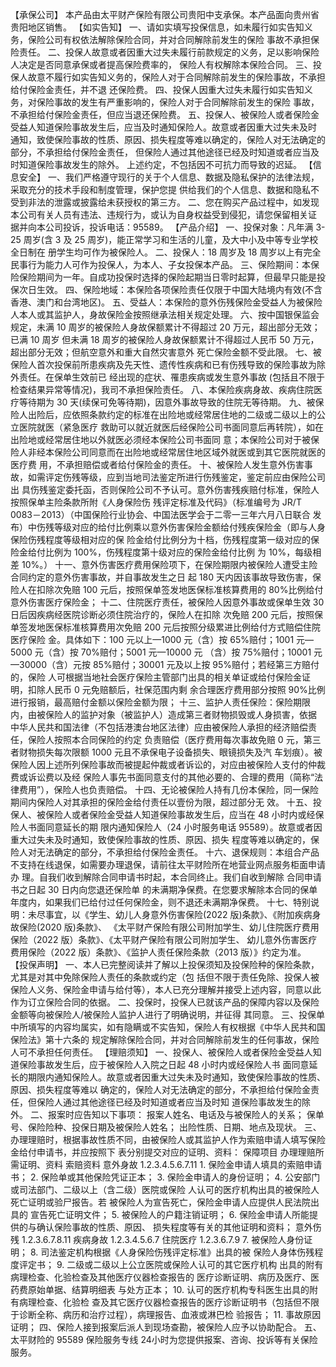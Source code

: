 【承保公司】
本产品由太平财产保险有限公司贵阳中支承保。本产品面向贵州省贵阳地区销售。
【如实告知】
一、请如实填写投保信息，如未履行如实告知义务，保险公司有权依法解除保险合同，并对合同解除前发生的保险
事故不承担保险责任。
二、投保人故意或者因重大过失未履行前款规定的义务，足以影响保险人决定是否同意承保或者提高保险费率的，
保险人有权解除本保险合同。
三、投保人故意不履行如实告知义务的，保险人对于合同解除前发生的保险事故，不承担给付保险金责任，并不退
还保险费。
四、投保人因重大过失未履行如实告知义务，对保险事故的发生有严重影响的，保险人对于合同解除前发生的保险
事故，不承担给付保险金责任，但应当退还保险费。
五、投保人、被保险人或者保险金受益人知道保险事故发生后，应当及时通知保险人。故意或者因重大过失未及时
通知，致使保险事故的性质、原因、损失程度等难以确定的，保险人对无法确定的部分，不承担给付保险金责任，
但保险人通过其他途径已经及时知道或者应当及时知道保险事故发生的除外。
上述约定，不包括因不可抗力而导致的迟延。
【信息安全】
一、我们严格遵守现行的关于个人信息、数据及隐私保护的法律法规，采取充分的技术手段和制度管理，保护您提
供给我们的个人信息、数据和隐私不受到非法的泄露或披露给未获授权的第三方。
二、您在购买产品过程中，如发现本公司有关人员有违法、违规行为，或认为自身权益受到侵犯，请您保留相关证
据并向本公司投诉，投诉电话：95589。
【产品介绍】
一、投保对象：凡年满 3-25 周岁(含 3 及 25 周岁)，能正常学习和生活的儿童，及大中小及中等专业学校全日制在
册学生均可作为被保险人。
二、投保人：18 周岁及 18 周岁以上有完全民事行为能力人可作为投保人，为本人、子女投保本产品。
三、保险期间：本保险保险期间为一年。自成功投保时选择的保险起期当日零时起算，但最早只能是投保次日生效。
四、保险地域：本保险各项保险责任仅限于中国大陆境内有效(不含香港、澳门和台湾地区)。
五、受益人：本保险的意外伤残保险金受益人为被保险人本人或其监护人，身故保险金按照继承法相关规定处理。
六、按中国银保监会规定，未满 10 周岁的被保险人身故保额累计不得超过 20 万元，超出部分无效；已满 10 周岁
但未满 18 周岁的被保险人身故保额累计不得超过人民币 50 万元，超出部分无效；但航空意外和重大自然灾害意外
死亡保险金额不受此限。
七、被保险人首次投保前所患疾病及先天性、遗传性疾病和已有伤残导致的保险事故为除外责任。在保单生效前已
经出现的症状、罹患疾病或发生意外事故 (包括且不限于检查结果异常等情况)，我司不承担保险责任。
八、本保险疾病身故、疾病住院医疗等待期为 30 天(续保可免等待期)，因意外事故导致的住院无等待期。
九、被保险人出险后，应依照条款约定的标准在出险地或经常居住地的二级或二级以上的公立医院就医（紧急医疗
救助可以就近就医后经保险公司书面同意后再转院），如在出险地或经常居住地以外就医必须经本保险公司书面同
意；本保险公司对于被保险人非经本保险公司同意而在出险地或经常居住地区域外就医或到其它医院就医的医疗费
用，不承担赔偿或者给付保险金的责任。
十、被保险人发生意外伤害事故，如需评定伤残等级，应到当地司法鉴定所进行伤残鉴定，鉴定前应由保险公司出
具伤残鉴定委托函，否则保险公司不予认可。意外伤害残疾赔付标准，保险人按照保单主险条款所附《人身保险伤
残评定标准及代码》（标准编号为 JR/T 0083－2013）（中国保险行业协会、中国法医学会于二零一三年六月八日联合
发布）中伤残等级对应的给付比例乘以意外伤害保险金额给付残疾保险金（即与人身保险伤残程度等级相对应的保
险金给付比例分为十档，伤残程度第一级对应的保险金给付比例为 100%，伤残程度第十级对应的保险金给付比例
为 10%，每级相差 10%。）
十一、意外伤害医疗费用保险项下，在保险期限内被保险人遭受主险合同约定的意外伤害事故，并自事故发生之日
起 180 天内因该事故导致伤害，保险人在扣除次免赔 100 元后，按照保单签发地医保标准核算费用的 80%比例给付
意外伤害医疗保险金；
十二、住院医疗责任，被保险人因意外事故或保单生效 30 日后因疾病经医院诊断必须住院治疗的，保险人在扣除
次免赔 200 元后，按照保单签发地医保标准核算费用次免赔 200 元后按照分级累进比例给付方式赔偿住院医疗保险
金。具体如下：100 元以上—1000 元（含）按 65%赔付；1001 元—5000 元（含）按 70%赔付；5001 元—10000 元
（含）按 75%赔付；10001 元—30000（含）元按 85%赔付；30001 元及以上按 95%赔付；若经第三方赔付的，保险
人可根据当地社会医疗保险主管部门出具的相关单证或给付保险金证明，扣除人民币 0 元免赔额后，社保范围内剩
余合理医疗费用部分按照 90%比例进行报销，最高赔付金额以保险金额为限；
十三、监护人责任保险：保险期限内，由被保险人的监护对象（被监护人）造成第三者财物损毁或人身损害，依据
中华人民共和国法律（不包括港澳台地区法律）应由被保险人承担的经济赔偿责任，保险人按照本合同保险的约定
负责赔偿（医疗费用每次事故免赔 0 元，第三者财物损失每次限额 1000 元且不承保电子设备损失、眼镜损失及汽
车划痕）。被保险人因上述所列保险事故而被提起仲裁或者诉讼的，对应由被保险人支付的仲裁费或诉讼费以及经
保险人事先书面同意支付的其他必要的、合理的费用（简称“法律费用”），保险人也负责赔偿。
十四、无论被保险人持有几份本保险，同一保险期间内保险人对其承担的保险金给付责任以壹份为限，超过部分无
效。
十五、投保人、被保险人或者保险金受益人知道保险事故发生后，应当在 48 小时内或经保险人书面同意延长的期
限内通知保险人（24 小时服务电话 95589）。故意或者因重大过失未及时通知，致使保险事故的性质、原因、损失
程度等难以确定的，保险人对无法确定的部分，不承担给付保险金责任。
十六、退保规则：本组合产品不支持在线退保，如需要办理退保，请前往太平财险所在地营业网点服务柜面申请办
理。自我们收到解除合同申请书时起，本合同终止。我们自收到解除 合同申请书之日起 30 日内向您退还保险单
的未满期净保费。在您要求解除本合同的保单年度内，如果我们已给付过任何保险金，则不退还未满期净保费。
十七、特别说明：未尽事宜，以《学生、幼儿人身意外伤害保险(2022 版)条款》、《附加疾病身故保险(2020 版)条款》、
《太平财产保险有限公司附加学生、幼儿住院医疗费用保险（2022 版）条款》、《太平财产保险有限公司附加学生、
幼儿意外伤害医疗费用保险（2022 版）条款》、《监护人责任保险条款（2013 版）》约定为准。
【投保声明】
一、本人已完整阅读并了解以上投保须知及投保险种的保险条款，尤其是对其中免除保险人责任的条款或约定（包
括但不限于责任免除、投保人被保险人义务、保险金申请与给付等），本人已充分理解并接受上述内容，同意以此
作为订立保险合同的依据。
二、投保时，投保人已就该产品的保障内容以及保险金额等向被保险人/被保险人监护人进行了明确说明，并征得
其同意。
三、投保单中所填写的内容均属实，如有隐瞒或不实告知，保险人有权根据《中华人民共和国保险法》第十六条的
规定解除保险合同，并对合同解除前发生的任何事故，保险人可不承担任何责任。
【理赔须知】
一、投保人、被保险人或者保险金受益人知道保险事故发生后，应于被保险人入院之日起 48 小时内或经保险人书
面同意延长的期限内通知保险人。故意或者因重大过失未及时通知，致使保险事故的性质、原因、损失程度等难以
确定的，保险人对无法确定的部分，不承担给付保险金责任，但保险人通过其他途径已经及时知道或者应当及时知
道保险事故发生的除外。
二、报案时应告知以下事项：
报案人姓名、电话及与被保险人的关系；
保单号、保险险种、投保日期及被保险人姓名；
出险性质、日期、地点及现状。
三、办理理赔时，根据事故性质不同，由被保险人或其监护人作为索赔申请人填写保险金给付申请书，并应按照下
表分别提交对应的证明、资料：
保障项目 办理理赔所需证明、资料 索赔资料
意外身故 1.2.3.4.5.6.7.11 1. 保险金申请人填具的索赔申请书；
2. 保险单或其他保险凭证正本；
3. 保险金申请人的身份证明；
4. 公安部门或司法部门、二级以上（含二级）医院或保险
人认可的医疗机构出具的被保险人死亡证明或验尸报告。若
被保险人为宣告死亡，保险金申请人应提供人民法院出具的
宣告死亡证明文件；
5. 被保险人的户籍注销证明；
6. 保险金申请人所能提供的与确认保险事故的性质、原因、
损失程度等有关的其他证明和资料；
意外伤残 1.2.3.6.7.8.11
疾病身故 1.2.3.4.5.6.7
住院医疗 1.2.3.6.7.9
7. 被保险人身份证明；
8. 司法鉴定机构根据《人身保险伤残评定标准》出具的被
保险人身体伤残程度评定书；
9. 二级或二级以上公立医院或保险人认可的其它医疗机构
出具的附有病理检查、化验检查及其他医疗仪器检查报告的
医疗诊断证明、病历及医疗、医药费原始单据、结算明细表
与处方正本；
10. 认可的医疗机构专科医生出具的附有病理检查、化验检
查及其它医疗仪器检查报告的医疗诊断证明书（包括但不限
于诊断全称、病历和治疗过程），病理报告、血液或淋巴检
验报告；
11. 事故原因证明；
四、保险人接到报案后派人到现场查勘，被保险人应予以协助配合。
五、太平财险的 95589 保险服务专线 24小时为您提供报案、咨询、投诉等有关保险服务。
